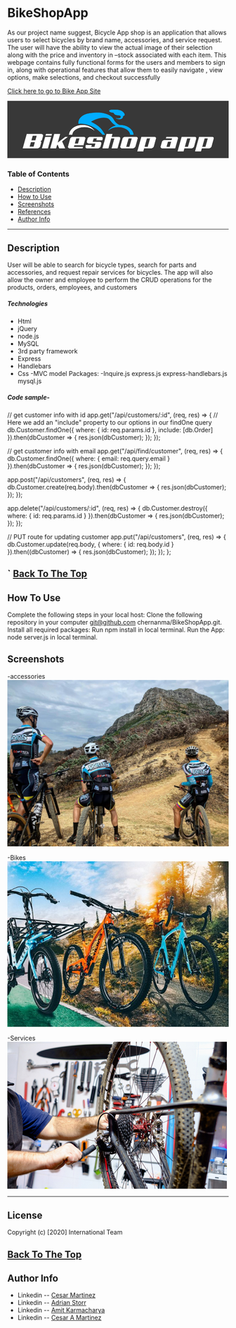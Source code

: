 # BikeShopApp
As our project name suggest, Bicycle App shop is  an application that allows users to select bicycles by brand name, accessories, and service request. The user will have the ability to view the actual image of their selection along with the price and inventory in –stock associated  with each item.  This webpage contains fully functional forms for the users and members  to sign in, along with operational features that allow them to easily navigate , view options, make selections, and checkout successfully



[Click here to go to Bike App Site](https://github.com/chernanma/BikeShopApp)

![picture](./public/images/bikeshopapp1.jpg)

### Table of Contents
- [Description](#description)
- [How to Use](#how-to-use)
- [Screenshots](#screenshots)
- [References](#references)
- [Author Info](#author-info)
---
## Description
User will be able to search for bicycle types, search for parts and accessories, and request repair services for bicycles. The app will also allow the owner and employee to perform the CRUD operations for the products, orders, employees, and customers 


##### Technologies

- Html
- jQuery
- node.js
- MySQL
- 3rd party framework
- Express
- Handlebars
- Css
-MVC model
Packages:
-Inquire.js
express.js
express-handlebars.js
mysql.js

   


##### Code sample-
// get customer info with id
  app.get("/api/customers/:id", (req, res) => {
    // Here we add an "include" property to our options in our findOne query
    db.Customer.findOne({
      where: {
        id: req.params.id
      },
      include: [db.Order]
    }).then(dbCustomer => {
      res.json(dbCustomer);
    });
  });

  // get customer info with email
  app.get("/api/find/customer", (req, res) => {
    db.Customer.findOne({
      where: {
        email: req.query.email
      }
    }).then(dbCustomer => {
      res.json(dbCustomer);
    });
  });

  app.post("/api/customers", (req, res) => {
    db.Customer.create(req.body).then(dbCustomer => {
      res.json(dbCustomer);
    });
  });

  app.delete("/api/customers/:id", (req, res) => {
    db.Customer.destroy({
      where: {
        id: req.params.id
      }
    }).then(dbCustomer => {
      res.json(dbCustomer);
    });
  });

  // PUT route for updating customer
  app.put("/api/customers", (req, res) => {
    db.Customer.update(req.body, {
      where: {
        id: req.body.id
      }
    }).then((dbCustomer) => {
      res.json(dbCustomer);
    });
  });
};


`
[Back To The Top](#Covid-19-Test-Sites-&-stats)
---
## How To Use
Complete the following steps in your local host:
	Clone the following repository in your computer 	 git@github.com chernanma/BikeShopApp.git.
Install all required packages:
	Run npm install in local terminal.
Run the App:
	node server.js in local terminal.

  

## Screenshots

-accessories
![picture](./public/images/Clothing.jpeg)

-Bikes
![picture](./public/images/Bikes.jpeg)

-Services
![picture](./public/images/Service.jpeg/)





---
## License
Copyright (c) [2020] International Team

[Back To The Top](#Covid-19-Test-Sites-&-stats)
---
## Author Info
- Linkedin -- [Cesar Martinez](https://www.linkedin.com/in/cesar-martinez-3986b3120/)
- Linkedin -- [Adrian Storr](https://www.linkedin.com/in/adrian-storr-98773731)
- Linkedin -- [Amit Karmacharya](https://www.linkedin.com/in/amit-karmacharya-b344731ab/)
- Linkedin -- [Cesar A Martinez](https://www.linkedin.com/in/cesar-augusto-martinez-auquilla-03934a16b)



